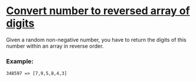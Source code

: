 # [Convert number to reversed array of digits](https://www.codewars.com/kata/5583090cbe83f4fd8c000051/train/swift)

Given a random non-negative number, you have to return the digits of this number within an array in reverse order.

### Example:

    348597 => [7,9,5,8,4,3]
